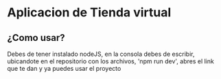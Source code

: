 # Aplicacion de Tienda virtual

## ¿Como usar?

Debes de tener instalado nodeJS, en la consola debes de escribir, ubicandote en el repositorio con los archivos, 'npm run dev', abres el link que te dan y ya puedes usar el proyecto
